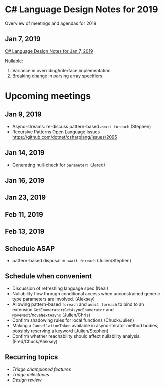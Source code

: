# C# Language Design Notes for 2019

Overview of meetings and agendas for 2019

## Jan 7, 2019

[C# Language Design Notes for Jan 7, 2019](LDM-2019-01-07.md)

Nullable:

1. Variance in overriding/interface implementation
2. Breaking change in parsing array specifiers

# Upcoming meetings

## Jan 9, 2019

- Async-streams: re-discuss pattern-based `await foreach` (Stephen)
- Recursive Patterns Open Language Issues https://github.com/dotnet/csharplang/issues/2095

## Jan 14, 2019

- Generating null-check for `parameter!` (Jared)

## Jan 16, 2019

## Jan 23, 2019

## Feb 11, 2019

## Feb 13, 2019

## Schedule ASAP
- pattern-based disposal in `await foreach` (Julien/Stephen)

## Schedule when convenient

- Discussion of refreshing language spec (Neal)
- Nullability flow through conditional access when unconstrained generic type parameters are involved. (Aleksey)
- Allowing pattern-based `foreach` and `await foreach` to bind to an extension `GetEnumerator`/`GetAsyncEnumerator` and `MoveNext`/`MoveNextAsync` (Julien/Chris)
- Confirm shadowing rules for local functions (Chuck/Julien)
- Making a `CancellationToken` available in async-iterator method bodies; possibly reserving a keyword (Julien/Stephen) 
- Confirm whether reachability should affect nullability analysis. (Fred/Chuck/Aleksey)

## Recurring topics

- *Triage championed features*
- *Triage milestones*
- *Design review*
